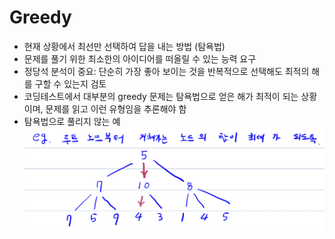 # Greedy

* 현재 상황에서 최선만 선택하여 답을 내는 방법 (탐욕법)
* 문제를 풀기 위한 최소한의 아이디어를 떠올릴 수 있는 능력 요구
* 정당석 분석이 중요: 단순히 가장 좋아 보이는 것을 반복적으로 선택해도 최적의 해를 구할 수 있는지 검토
* 코딩테스트에서 대부분의 greedy 문제는 탐욕법으로 얻은 해가 최적이 되는 상황이며, 문제를 읽고 이런 유형임을 추론해야 함
* 탐욕법으로 풀리지 않는 예
![no-greedy](./img/ex1.png)